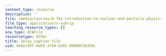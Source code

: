 ```yaml
---
content_type: resource
description: ''
file: /media/courses/8-701-introduction-to-nuclear-and-particle-physics-fall-2020/de6ec99f0eb537d9b3650080053b350c_cuUIPyD2pkU.srt
file_type: application/x-subrip
learning_resource_types: []
ocw_type: OCWFile
resourcetype: Other
title: 3play caption file
uid: de6ec99f-0eb5-37d9-b365-0080053b350c
---
```

